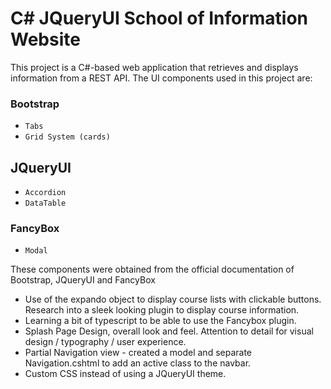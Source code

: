 # C# JQueryUI School of Information Website

This project is a C#-based web application that retrieves and displays information from a REST API. The UI components used in this project are:

### Bootstrap
- `Tabs`
- `Grid System (cards)`

## JQueryUI
- `Accordion`
- `DataTable`

### FancyBox
- `Modal`



These components were obtained from the official documentation of Bootstrap, JQueryUI and FancyBox


- Use of the expando object to display course lists with clickable buttons. Research into a sleek looking plugin to display course information.
- Learning a bit of typescript to be able to use the Fancybox plugin.
- Splash Page Design, overall look and feel. Attention to detail for visual design / typography / user experience.
- Partial Navigation view - created a model and separate Navigation.cshtml to add an active class to the navbar.
- Custom CSS instead of using a JQueryUI theme.
